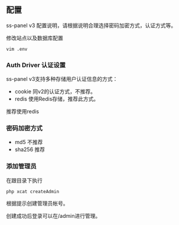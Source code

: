 ## 配置

ss-panel v3 配置说明，请根据说明合理选择密码加密方式，认证方式等。

修改站点以及数据库配置
```
vim .env
```

### Auth Driver 认证设置

ss-panel v3支持多种存储用户认证信息的方式：

* cookie 同v2的认证方式，不推荐。 
* redis 使用Redis存储，推荐此方式。

推荐使用redis

### 密码加密方式

* md5 不推荐
* sha256 推荐

### 添加管理员

在跟目录下执行

```
php xcat createAdmin
```

根据提示创建管理员帐号。

创建成功后登录可以在/admin进行管理。

